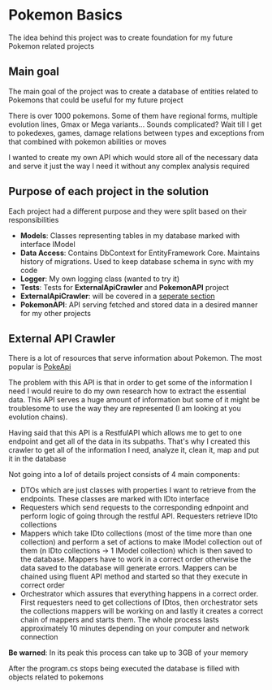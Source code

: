 # Pokemon Basics

The idea behind this project was to create foundation for my future Pokemon related projects

## Main goal

The main goal of the project was to create a database of entities related to Pokemons that could be useful for my future project

There is over 1000 pokemons. Some of them have regional forms, multiple evolution lines, Gmax or Mega variants... Sounds complicated? Wait till I get to pokedexes, games, damage relations between types and exceptions from that combined with pokemon abilities or moves

I wanted to create my own API which would store all of the necessary data and serve it just the way I need it without any complex analysis required

## Purpose of each project in the solution

Each project had a different purpose and they were split based on their responsibilities

- <b>Models</b>: Classes representing tables in my database marked with interface IModel
- <b>Data Access</b>: Contains DbContext for EntityFramework Core. Maintains history of migrations. Used to keep database schema in sync with my code
- <b>Logger</b>: My own logging class (wanted to try it)
- <b>Tests</b>: Tests for <b>ExternalApiCrawler</b> and <b>PokemonAPI</b> project
- <b>ExternalApiCrawler</b>: will be covered in a [seperate section](#external-api-crawler)
- <b>PokemonAPI</b>: API serving fetched and stored data in a desired manner for my other projects

## External API Crawler

There is a lot of resources that serve information about Pokemon. The most popular is [PokeApi](https://pokeapi.co/)

The problem with this API is that in order to get some of the information I need I would reuire to do my own research how to extract the essential data.
This API serves a huge amount of information but some of it might be troublesome to use the way they are represented (I am looking at you evolution chains).

Having said that this API is a RestfulAPI which allows me to get to one endpoint and get all of the data in its subpaths. That's why I created this crawler to get all of the information I need, analyze it, clean it, map and put it in the database

Not going into a lof of details project consists of 4 main components:
- DTOs which are just classes with properties I want to retrieve from the endpoints. These classes are marked with IDto interface
- Requesters which send requests to the corresponding ednpoint and perform logic of going through the restful API. Requesters retrieve IDto collections
- Mappers which take IDto collections (most of the time more than one collection) and perform a set of actions to make IModel collection out of them (n IDto collections -> 1 IModel collection) which is then saved to the database. Mappers have to work in a correct order otherwise the data saved to the database will generate errors. Mappers can be chained using fluent API method and started so that they execute in correct order
- Orchestrator which assures that everything happens in a correct order. First requesters need to get collections of IDtos, then orchestrator sets the collections mappers will be working on and lastly it creates a correct chain of mappers and starts them. The whole process lasts approximately 10 minutes depending on your computer and network connection

<b>Be warned</b>:
In its peak this process can take up to 3GB of your memory

After the program.cs stops being executed the database is filled with objects related to pokemons
